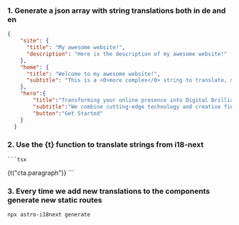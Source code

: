 ### 1. Generate a json array with string translations both in de and en

```json
{
    "site": {
      "title": "My awesome website!",
      "description": "Here is the description of my awesome website!"
    },
    "home": {
      "title": "Welcome to my awesome website!",
      "subtitle": "This is a <0>more complex</0> string to translate, mixed with <1>html elements</1>, such as a <2>a cool link</2>!"
    },
    "hero":{
        "title":"Transforming your online presence into Digital Brilliance.",
        "subtitle":"We combine cutting-edge technology and creative finesse to craft captivating websites that truly reflect your brand's essence.",
        "button":"Get Started"
    }
  }
  ```

  ### 2. Use the {t} function to translate strings from i18-next

    ```tsx
<Paragraph className="mt-8">
          {t("cta.paragraph")}
</Paragraph>
    ```

### 3. Every time we add new translations to the components generate new static routes

```bash
npx astro-i18next generate
```

